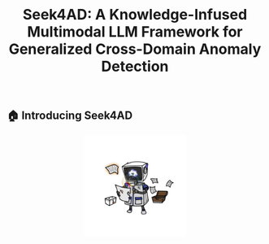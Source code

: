 <br>
<p align="center">
<h1 align="center"><strong>Seek4AD: A Knowledge-Infused Multimodal LLM Framework for
Generalized Cross-Domain Anomaly Detection </strong></h1>
  <p align="center">
	<br>
    
    
  </p>
</p>



## 🏠 Introducing Seek4AD
<!-- ![Teaser](assets/teaser.jpg) -->
<div style="display: grid; place-items: center; min-height: 1vh;">
  <img src="Assets/mmexport1743135190316.jpg" alt="Dialogue_Teaser" style="width: 40%;">
</div>
